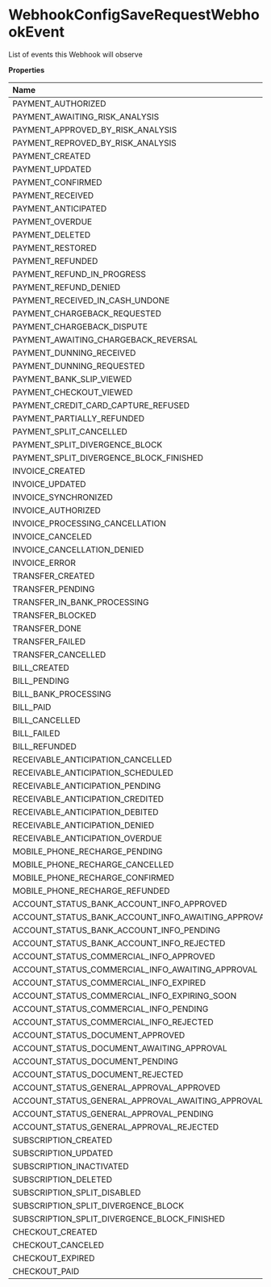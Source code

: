 # WebhookConfigSaveRequestWebhookEvent

List of events this Webhook will observe

**Properties**

| Name                                               | Type   | Required | Description                                          |
| :------------------------------------------------- | :----- | :------- | :--------------------------------------------------- |
| PAYMENT_AUTHORIZED                                 | String | ✅       | "PAYMENT_AUTHORIZED"                                 |
| PAYMENT_AWAITING_RISK_ANALYSIS                     | String | ✅       | "PAYMENT_AWAITING_RISK_ANALYSIS"                     |
| PAYMENT_APPROVED_BY_RISK_ANALYSIS                  | String | ✅       | "PAYMENT_APPROVED_BY_RISK_ANALYSIS"                  |
| PAYMENT_REPROVED_BY_RISK_ANALYSIS                  | String | ✅       | "PAYMENT_REPROVED_BY_RISK_ANALYSIS"                  |
| PAYMENT_CREATED                                    | String | ✅       | "PAYMENT_CREATED"                                    |
| PAYMENT_UPDATED                                    | String | ✅       | "PAYMENT_UPDATED"                                    |
| PAYMENT_CONFIRMED                                  | String | ✅       | "PAYMENT_CONFIRMED"                                  |
| PAYMENT_RECEIVED                                   | String | ✅       | "PAYMENT_RECEIVED"                                   |
| PAYMENT_ANTICIPATED                                | String | ✅       | "PAYMENT_ANTICIPATED"                                |
| PAYMENT_OVERDUE                                    | String | ✅       | "PAYMENT_OVERDUE"                                    |
| PAYMENT_DELETED                                    | String | ✅       | "PAYMENT_DELETED"                                    |
| PAYMENT_RESTORED                                   | String | ✅       | "PAYMENT_RESTORED"                                   |
| PAYMENT_REFUNDED                                   | String | ✅       | "PAYMENT_REFUNDED"                                   |
| PAYMENT_REFUND_IN_PROGRESS                         | String | ✅       | "PAYMENT_REFUND_IN_PROGRESS"                         |
| PAYMENT_REFUND_DENIED                              | String | ✅       | "PAYMENT_REFUND_DENIED"                              |
| PAYMENT_RECEIVED_IN_CASH_UNDONE                    | String | ✅       | "PAYMENT_RECEIVED_IN_CASH_UNDONE"                    |
| PAYMENT_CHARGEBACK_REQUESTED                       | String | ✅       | "PAYMENT_CHARGEBACK_REQUESTED"                       |
| PAYMENT_CHARGEBACK_DISPUTE                         | String | ✅       | "PAYMENT_CHARGEBACK_DISPUTE"                         |
| PAYMENT_AWAITING_CHARGEBACK_REVERSAL               | String | ✅       | "PAYMENT_AWAITING_CHARGEBACK_REVERSAL"               |
| PAYMENT_DUNNING_RECEIVED                           | String | ✅       | "PAYMENT_DUNNING_RECEIVED"                           |
| PAYMENT_DUNNING_REQUESTED                          | String | ✅       | "PAYMENT_DUNNING_REQUESTED"                          |
| PAYMENT_BANK_SLIP_VIEWED                           | String | ✅       | "PAYMENT_BANK_SLIP_VIEWED"                           |
| PAYMENT_CHECKOUT_VIEWED                            | String | ✅       | "PAYMENT_CHECKOUT_VIEWED"                            |
| PAYMENT_CREDIT_CARD_CAPTURE_REFUSED                | String | ✅       | "PAYMENT_CREDIT_CARD_CAPTURE_REFUSED"                |
| PAYMENT_PARTIALLY_REFUNDED                         | String | ✅       | "PAYMENT_PARTIALLY_REFUNDED"                         |
| PAYMENT_SPLIT_CANCELLED                            | String | ✅       | "PAYMENT_SPLIT_CANCELLED"                            |
| PAYMENT_SPLIT_DIVERGENCE_BLOCK                     | String | ✅       | "PAYMENT_SPLIT_DIVERGENCE_BLOCK"                     |
| PAYMENT_SPLIT_DIVERGENCE_BLOCK_FINISHED            | String | ✅       | "PAYMENT_SPLIT_DIVERGENCE_BLOCK_FINISHED"            |
| INVOICE_CREATED                                    | String | ✅       | "INVOICE_CREATED"                                    |
| INVOICE_UPDATED                                    | String | ✅       | "INVOICE_UPDATED"                                    |
| INVOICE_SYNCHRONIZED                               | String | ✅       | "INVOICE_SYNCHRONIZED"                               |
| INVOICE_AUTHORIZED                                 | String | ✅       | "INVOICE_AUTHORIZED"                                 |
| INVOICE_PROCESSING_CANCELLATION                    | String | ✅       | "INVOICE_PROCESSING_CANCELLATION"                    |
| INVOICE_CANCELED                                   | String | ✅       | "INVOICE_CANCELED"                                   |
| INVOICE_CANCELLATION_DENIED                        | String | ✅       | "INVOICE_CANCELLATION_DENIED"                        |
| INVOICE_ERROR                                      | String | ✅       | "INVOICE_ERROR"                                      |
| TRANSFER_CREATED                                   | String | ✅       | "TRANSFER_CREATED"                                   |
| TRANSFER_PENDING                                   | String | ✅       | "TRANSFER_PENDING"                                   |
| TRANSFER_IN_BANK_PROCESSING                        | String | ✅       | "TRANSFER_IN_BANK_PROCESSING"                        |
| TRANSFER_BLOCKED                                   | String | ✅       | "TRANSFER_BLOCKED"                                   |
| TRANSFER_DONE                                      | String | ✅       | "TRANSFER_DONE"                                      |
| TRANSFER_FAILED                                    | String | ✅       | "TRANSFER_FAILED"                                    |
| TRANSFER_CANCELLED                                 | String | ✅       | "TRANSFER_CANCELLED"                                 |
| BILL_CREATED                                       | String | ✅       | "BILL_CREATED"                                       |
| BILL_PENDING                                       | String | ✅       | "BILL_PENDING"                                       |
| BILL_BANK_PROCESSING                               | String | ✅       | "BILL_BANK_PROCESSING"                               |
| BILL_PAID                                          | String | ✅       | "BILL_PAID"                                          |
| BILL_CANCELLED                                     | String | ✅       | "BILL_CANCELLED"                                     |
| BILL_FAILED                                        | String | ✅       | "BILL_FAILED"                                        |
| BILL_REFUNDED                                      | String | ✅       | "BILL_REFUNDED"                                      |
| RECEIVABLE_ANTICIPATION_CANCELLED                  | String | ✅       | "RECEIVABLE_ANTICIPATION_CANCELLED"                  |
| RECEIVABLE_ANTICIPATION_SCHEDULED                  | String | ✅       | "RECEIVABLE_ANTICIPATION_SCHEDULED"                  |
| RECEIVABLE_ANTICIPATION_PENDING                    | String | ✅       | "RECEIVABLE_ANTICIPATION_PENDING"                    |
| RECEIVABLE_ANTICIPATION_CREDITED                   | String | ✅       | "RECEIVABLE_ANTICIPATION_CREDITED"                   |
| RECEIVABLE_ANTICIPATION_DEBITED                    | String | ✅       | "RECEIVABLE_ANTICIPATION_DEBITED"                    |
| RECEIVABLE_ANTICIPATION_DENIED                     | String | ✅       | "RECEIVABLE_ANTICIPATION_DENIED"                     |
| RECEIVABLE_ANTICIPATION_OVERDUE                    | String | ✅       | "RECEIVABLE_ANTICIPATION_OVERDUE"                    |
| MOBILE_PHONE_RECHARGE_PENDING                      | String | ✅       | "MOBILE_PHONE_RECHARGE_PENDING"                      |
| MOBILE_PHONE_RECHARGE_CANCELLED                    | String | ✅       | "MOBILE_PHONE_RECHARGE_CANCELLED"                    |
| MOBILE_PHONE_RECHARGE_CONFIRMED                    | String | ✅       | "MOBILE_PHONE_RECHARGE_CONFIRMED"                    |
| MOBILE_PHONE_RECHARGE_REFUNDED                     | String | ✅       | "MOBILE_PHONE_RECHARGE_REFUNDED"                     |
| ACCOUNT_STATUS_BANK_ACCOUNT_INFO_APPROVED          | String | ✅       | "ACCOUNT_STATUS_BANK_ACCOUNT_INFO_APPROVED"          |
| ACCOUNT_STATUS_BANK_ACCOUNT_INFO_AWAITING_APPROVAL | String | ✅       | "ACCOUNT_STATUS_BANK_ACCOUNT_INFO_AWAITING_APPROVAL" |
| ACCOUNT_STATUS_BANK_ACCOUNT_INFO_PENDING           | String | ✅       | "ACCOUNT_STATUS_BANK_ACCOUNT_INFO_PENDING"           |
| ACCOUNT_STATUS_BANK_ACCOUNT_INFO_REJECTED          | String | ✅       | "ACCOUNT_STATUS_BANK_ACCOUNT_INFO_REJECTED"          |
| ACCOUNT_STATUS_COMMERCIAL_INFO_APPROVED            | String | ✅       | "ACCOUNT_STATUS_COMMERCIAL_INFO_APPROVED"            |
| ACCOUNT_STATUS_COMMERCIAL_INFO_AWAITING_APPROVAL   | String | ✅       | "ACCOUNT_STATUS_COMMERCIAL_INFO_AWAITING_APPROVAL"   |
| ACCOUNT_STATUS_COMMERCIAL_INFO_EXPIRED             | String | ✅       | "ACCOUNT_STATUS_COMMERCIAL_INFO_EXPIRED"             |
| ACCOUNT_STATUS_COMMERCIAL_INFO_EXPIRING_SOON       | String | ✅       | "ACCOUNT_STATUS_COMMERCIAL_INFO_EXPIRING_SOON"       |
| ACCOUNT_STATUS_COMMERCIAL_INFO_PENDING             | String | ✅       | "ACCOUNT_STATUS_COMMERCIAL_INFO_PENDING"             |
| ACCOUNT_STATUS_COMMERCIAL_INFO_REJECTED            | String | ✅       | "ACCOUNT_STATUS_COMMERCIAL_INFO_REJECTED"            |
| ACCOUNT_STATUS_DOCUMENT_APPROVED                   | String | ✅       | "ACCOUNT_STATUS_DOCUMENT_APPROVED"                   |
| ACCOUNT_STATUS_DOCUMENT_AWAITING_APPROVAL          | String | ✅       | "ACCOUNT_STATUS_DOCUMENT_AWAITING_APPROVAL"          |
| ACCOUNT_STATUS_DOCUMENT_PENDING                    | String | ✅       | "ACCOUNT_STATUS_DOCUMENT_PENDING"                    |
| ACCOUNT_STATUS_DOCUMENT_REJECTED                   | String | ✅       | "ACCOUNT_STATUS_DOCUMENT_REJECTED"                   |
| ACCOUNT_STATUS_GENERAL_APPROVAL_APPROVED           | String | ✅       | "ACCOUNT_STATUS_GENERAL_APPROVAL_APPROVED"           |
| ACCOUNT_STATUS_GENERAL_APPROVAL_AWAITING_APPROVAL  | String | ✅       | "ACCOUNT_STATUS_GENERAL_APPROVAL_AWAITING_APPROVAL"  |
| ACCOUNT_STATUS_GENERAL_APPROVAL_PENDING            | String | ✅       | "ACCOUNT_STATUS_GENERAL_APPROVAL_PENDING"            |
| ACCOUNT_STATUS_GENERAL_APPROVAL_REJECTED           | String | ✅       | "ACCOUNT_STATUS_GENERAL_APPROVAL_REJECTED"           |
| SUBSCRIPTION_CREATED                               | String | ✅       | "SUBSCRIPTION_CREATED"                               |
| SUBSCRIPTION_UPDATED                               | String | ✅       | "SUBSCRIPTION_UPDATED"                               |
| SUBSCRIPTION_INACTIVATED                           | String | ✅       | "SUBSCRIPTION_INACTIVATED"                           |
| SUBSCRIPTION_DELETED                               | String | ✅       | "SUBSCRIPTION_DELETED"                               |
| SUBSCRIPTION_SPLIT_DISABLED                        | String | ✅       | "SUBSCRIPTION_SPLIT_DISABLED"                        |
| SUBSCRIPTION_SPLIT_DIVERGENCE_BLOCK                | String | ✅       | "SUBSCRIPTION_SPLIT_DIVERGENCE_BLOCK"                |
| SUBSCRIPTION_SPLIT_DIVERGENCE_BLOCK_FINISHED       | String | ✅       | "SUBSCRIPTION_SPLIT_DIVERGENCE_BLOCK_FINISHED"       |
| CHECKOUT_CREATED                                   | String | ✅       | "CHECKOUT_CREATED"                                   |
| CHECKOUT_CANCELED                                  | String | ✅       | "CHECKOUT_CANCELED"                                  |
| CHECKOUT_EXPIRED                                   | String | ✅       | "CHECKOUT_EXPIRED"                                   |
| CHECKOUT_PAID                                      | String | ✅       | "CHECKOUT_PAID"                                      |

<!-- This file was generated by liblab | https://liblab.com/ -->
